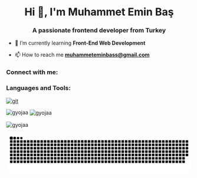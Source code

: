 <h1 align="center">Hi 👋, I'm Muhammet Emin Baş</h1>
<h3 align="center">A passionate frontend developer from Turkey</h3>

- 🌱 I’m currently learning **Front-End Web Development**

- 📫 How to reach me **muhammeteminbass@gmail.com**

<h3 align="left">Connect with me:</h3>
<p align="left">
</p>

<h3 align="left">Languages and Tools:</h3>
<p align="left"> <a href="https://git-scm.com/" target="_blank" rel="noreferrer"> <img src="https://www.vectorlogo.zone/logos/git-scm/git-scm-icon.svg" alt="git" width="40" height="40"/> </a> </p>

<p><img align="left" src="https://github-readme-stats.vercel.app/api/top-langs?username=gyojaa&show_icons=true&locale=en&layout=compact" alt="gyojaa" /></p>

<p>&nbsp;<img align="center" src="https://github-readme-stats.vercel.app/api?username=gyojaa&show_icons=true&locale=en" alt="gyojaa" /></p>

<p><img align="center" src="https://github-readme-streak-stats.herokuapp.com/?user=gyojaa&" alt="gyojaa" /></p>

<picture>
  <source media="(prefers-color-scheme: dark)" srcset="https://raw.githubusercontent.com/GyoJaa/GyoJaa/output/github-contribution-grid-snake-dark.svg">
  <source media="(prefers-color-scheme: light)" srcset="https://raw.githubusercontent.com/GyoJaa/GyoJaa/output/github-contribution-grid-snake.svg">
  <img alt="github contribution grid snake animation" src="https://raw.githubusercontent.com/GyoJaa/GyoJaa/output/github-contribution-grid-snake.svg">
</picture>
